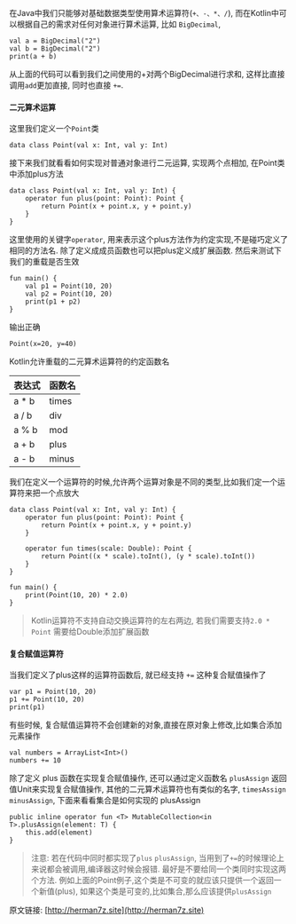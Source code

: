 在Java中我们只能够对基础数据类型使用算术运算符(`+、-、*、/`), 而在Kotlin中可以根据自己的需求对任何对象进行算术运算, 比如 `BigDecimal`,

```
val a = BigDecimal("2")
val b = BigDecimal("2")
print(a + b)
```

从上面的代码可以看到我们之间使用的+对两个BigDecimal进行求和, 这样比直接调用`add`更加直接, 同时也直接 `+=`.


#### 二元算术运算

这里我们定义一个`Point`类

```
data class Point(val x: Int, val y: Int)
```

接下来我们就看看如何实现对普通对象进行二元运算, 实现两个点相加, 在Point类中添加plus方法

```
data class Point(val x: Int, val y: Int) {
    operator fun plus(point: Point): Point {
        return Point(x + point.x, y + point.y)
    }
}
```

这里使用的关键字`operator`, 用来表示这个plus方法作为约定实现,不是碰巧定义了相同的方法名. 除了定义成成员函数也可以把plus定义成扩展函数. 然后来测试下我们的重载是否生效

```
fun main() {
    val p1 = Point(10, 20)
    val p2 = Point(10, 20)
    print(p1 + p2)
}
```

输出正确

```
Point(x=20, y=40)
```

Kotlin允许重载的二元算术运算符的约定函数名

| 表达式 | 函数名 |
| --- | --- |
| a * b | times |
| a / b | div |
| a % b | mod |
| a + b | plus |
| a - b | minus |


我们在定义一个运算符的时候,允许两个运算对象是不同的类型,比如我们定一个运算符来把一个点放大

```
data class Point(val x: Int, val y: Int) {
    operator fun plus(point: Point): Point {
        return Point(x + point.x, y + point.y)
    }

    operator fun times(scale: Double): Point {
        return Point((x * scale).toInt(), (y * scale).toInt())
    }
}

fun main() {
    print(Point(10, 20) * 2.0)
}
```

> Kotlin运算符不支持自动交换运算符的左右两边, 若我们需要支持`2.0 * Point` 需要给Double添加扩展函数


#### 复合赋值运算符

当我们定义了plus这样的运算符函数后, 就已经支持 `+=` 这种复合赋值操作了

```
var p1 = Point(10, 20)
p1 += Point(10, 20)
print(p1)
```

有些时候, 复合赋值运算符不会创建新的对象,直接在原对象上修改,比如集合添加元素操作
```
val numbers = ArrayList<Int>()
numbers += 10
```

除了定义 plus 函数在实现复合赋值操作, 还可以通过定义函数名 `plusAssign` 返回值Unit来实现复合赋值操作, 其他的二元算术运算符也有类似的名字, `timesAssign` `minusAssign`, 下面来看看集合是如何实现的 plusAssign

```
public inline operator fun <T> MutableCollection<in T>.plusAssign(element: T) {
    this.add(element)
}
```

> 注意: 若在代码中同时都实现了`plus` `plusAssign`, 当用到了`+=`的时候理论上来说都会被调用,编译器这时候会报错. 最好是不要给同一个类同时实现这两个方法. 例如上面的Point例子,这个类是不可变的就应该只提供一个返回一个新值(plus), 如果这个类是可变的,比如集合,那么应该提供`plusAssign`




原文链接: [http://herman7z.site](http://herman7z.site)
